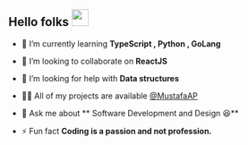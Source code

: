 
<h2 >Hello folks <img width="30px" src="https://raw.githubusercontent.com/iampavangandhi/iampavangandhi/master/gifs/Hi.gif"></h2>


- 🌱 I’m currently learning **TypeScript , Python , GoLang** 
- 👯 I’m looking to collaborate on **ReactJS**

- 🤝 I’m looking for help with **Data structures**

- 👨‍💻 All of my projects are available [@MustafaAP](https://github.com/MustafaAP)

- 💬 Ask me about ** Software Development and Design 😆**

- ⚡ Fun fact **Coding is a passion and not profession.**





